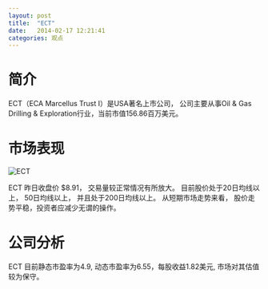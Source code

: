 ```yaml
---
layout: post
title:  "ECT"
date:   2014-02-17 12:21:41
categories: 观点
---
```


# 简介
ECT（ECA Marcellus Trust I）是USA著名上市公司，
公司主要从事Oil & Gas Drilling & Exploration行业，当前市值156.86百万美元。

# 市场表现

![ECT](http://finviz.com/chart.ashx?t=ECT&ty=c&ta=1&p=d&s=l)

ECT 昨日收盘价 $8.91，
交易量较正常情况有所放大。
目前股价处于20日均线以上，
50日均线以上，
并且处于200日均线以上。
从短期市场走势来看，
股价走势平稳，投资者应减少无谓的操作。

# 公司分析
ECT 目前静态市盈率为4.9, 动态市盈率为6.55，每股收益1.82美元,
市场对其估值较为保守。
